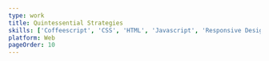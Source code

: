 ```yaml
---
type: work
title: Quintessential Strategies
skills: ['Coffeescript', 'CSS', 'HTML', 'Javascript', 'Responsive Design', 'SASS']
platform: Web
pageOrder: 10
---
```

